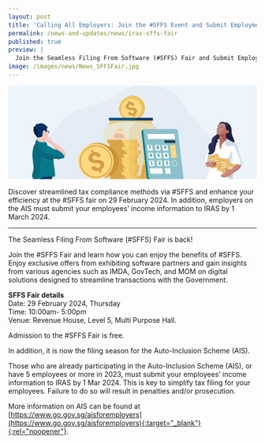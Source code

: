 ```yaml
---
layout: post
title: 'Calling All Employers: Join the #SFFS Event and Submit Employment Income if you are on AIS'
permalink: /news-and-updates/news/iras-sffs-fair
published: true
preview: |
  Join the Seamless Filing From Software (#SFFS) Fair and Submit Employees’ Income Data to IRAS for Employers on the Auto-Inclusion Scheme (AIS) 
image: /images/news/News_SFFSFair.jpg
---
```


![Join the Seamless Filing From Software (#SFFS) Fair by IRAS on 29 February 2024 and Submit Employees’ Income Data to IRAS by 1 March 2024 for Employers on the Auto-Inclusion Scheme (AIS)](/images/news/News_SFFSFair.jpg)

Discover streamlined tax compliance methods via #SFFS and enhance your efficiency at the #SFFS fair on 29 February 2024. In addition, employers on the AIS must submit your employees’ income information to IRAS by 1 March 2024. 

---
 
The Seamless Filing From Software (#SFFS) Fair is back!

Join the #SFFS Fair and learn how you can enjoy the benefits of #SFFS. Enjoy exclusive offers from exhibiting software partners and gain insights from various agencies such as IMDA, GovTech, and MOM on digital solutions designed to streamline transactions with the Government. 

**SFFS Fair details**<br>
Date: 29 February 2024, Thursday<br>
Time: 10:00am- 5:00pm<br>
Venue: Revenue House, Level 5, Multi Purpose Hall.

Admission to the #SFFS Fair is free.

In addition, it is now the filing season for the Auto-Inclusion Scheme (AIS).

Those who are already participating in the Auto-Inclusion Scheme (AIS), or have 5 employees or more in 2023, must submit your employees’ income information to IRAS by 1 Mar 2024. This is key to simplify tax filing for your employees. Failure to do so will result in penalties and/or prosecution.
 
More information on AIS can be found at [https://www.go.gov.sg/aisforemployers](https://www.go.gov.sg/aisforemployers){:target="_blank"}{:rel="noopener"}.

<script src="/jquery/jquery.min.js"></script>
<script src="/jquery/bp-menu-new-tab.js"></script>
